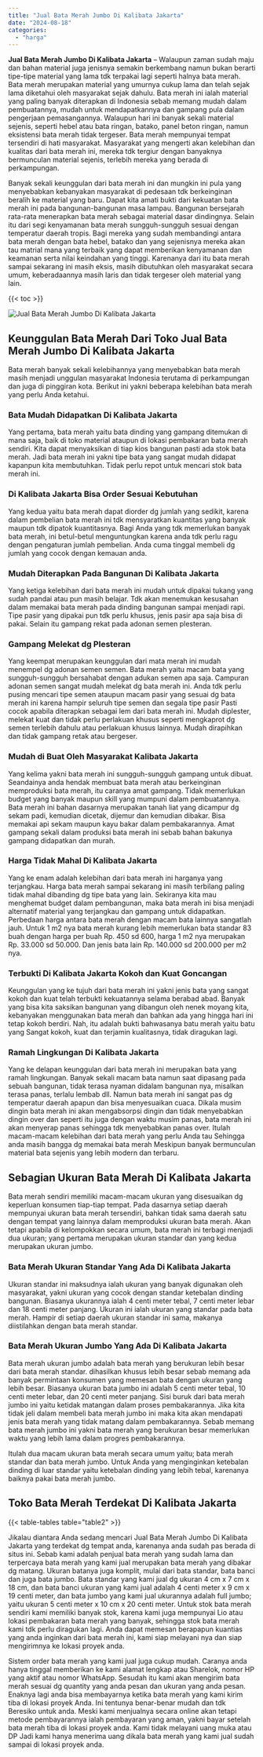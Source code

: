 ```yaml
---
title: "Jual Bata Merah Jumbo Di Kalibata Jakarta"
date: "2024-08-18"
categories: 
  - "harga"
---
```


**Jual Bata Merah Jumbo Di Kalibata Jakarta** – Walaupun zaman sudah maju dan bahan material juga jenisnya semakin berkembang namun bukan berarti tipe-tipe material yang lama tdk terpakai lagi seperti halnya bata merah. Bata merah merupakan material yang umurnya cukup lama dan telah sejak lama diketahui oleh masyarakat sejak dahulu. Bata merah ini ialah material yang paling banyak diterapkan di Indonesia sebab memang mudah dalam pembuatannya, mudah untuk mendapatkannya dan gampang pula dalam pengerjaan pemasangannya. Walaupun hari ini banyak sekali material sejenis, seperti hebel atau bata ringan, batako, panel beton ringan, namun eksistensi bata merah tidak tergeser. Bata merah mempunyai tempat tersendiri di hati masyarakat. Masyarakat yang mengerti akan kelebihan dan kualitas dari bata merah ini, mereka tdk tergiur dengan banyaknya bermunculan material sejenis, terlebih mereka yang berada di perkampungan.

Banyak sekali keunggulan dari bata merah ini dan mungkin ini pula yang menyebabkan kebanyakan masyarakat di pedesaan tdk berkeinginan beralih ke material yang baru. Dapat kita amati bukti dari kekuatan bata merah ini pada bangunan-bangunan masa lampau. Bangunan bersejarah rata-rata menerapkan bata merah sebagai material dasar dindingnya. Selain itu dari segi kenyamanan bata merah sungguh-sungguh sesuai dengan temperatur daerah tropis. Bagi mereka yang sudah membandingi antara bata merah dengan bata hebel, batako dan yang sejenisnya mereka akan tau matrial mana yang terbaik yang dapat memberikan kenyamanan dan keamanan serta nilai keindahan yang tinggi. Karenanya dari itu bata merah sampai sekarang ini masih eksis, masih dibutuhkan oleh masyarakat secara umum, keberadaannya masih laris dan tidak tergeser oleh material yang lain.

{{< toc >}}

![Jual Bata Merah Jumbo Di Kalibata Jakarta](/images/jual-bata-merah-02.png)

## Keunggulan Bata Merah Dari Toko Jual Bata Merah Jumbo Di Kalibata Jakarta

Bata merah banyak sekali kelebihannya yang menyebabkan bata merah masih menjadi unggulan masyarakat Indonesia terutama di perkampungan dan juga di pinggiran kota. Berikut ini yakni beberapa kelebihan bata merah yang perlu Anda ketahui.

### Bata Mudah Didapatkan Di Kalibata Jakarta

Yang pertama, bata merah yaitu bata dinding yang gampang ditemukan di mana saja, baik di toko material ataupun di lokasi pembakaran bata merah sendiri. Kita dapat menyaksikan di tiap kios bangunan pasti ada stok bata merah. Jadi bata merah ini yakni tipe bata yang sangat mudah didapat kapanpun kita membutuhkan. Tidak perlu repot untuk mencari stok bata merah ini.

### Di Kalibata Jakarta Bisa Order Sesuai Kebutuhan

Yang kedua yaitu bata merah dapat diorder dg jumlah yang sedikit, karena dalam pembelian bata merah ini tdk mensyaratkan kuantitas yang banyak maupun tdk dipatok kuantitasnya. Bagi Anda yang tdk memerlukan banyak bata merah, ini betul-betul menguntungkan karena anda tdk perlu ragu dengan pengaturan jumlah pembelian. Anda cuma tinggal membeli dg jumlah yang cocok dengan kemauan anda.

### Mudah Diterapkan Pada Bangunan Di Kalibata Jakarta

Yang ketiga kelebihan dari bata merah ini mudah untuk dipakai tukang yang sudah pandai atau pun masih belajar. Tdk akan menemukan kesusahan dalam memakai bata merah pada dinding bangunan sampai menjadi rapi. Tipe pasir yang dipakai pun tdk perlu khusus, jenis pasir apa saja bisa di pakai. Selain itu gampang rekat pada adonan semen plesteran.

### Gampang Melekat dg Plesteran

Yang keempat merupakan keunggulan dari mata merah ini mudah menempel dg adonan semen semen. Bata merah yaitu macam bata yang sungguh-sungguh bersahabat dengan adukan semen apa saja. Campuran adonan semen sangat mudah melekat dg bata merah ini. Anda tdk perlu pusing mencari tipe semen ataupun macam pasir yang sesuai dg bata merah ini karena hampir seluruh tipe semen dan segala tipe pasir Pasti cocok apabila diterapkan sebagai lem dari bata merah ini. Mudah diplester, melekat kuat dan tidak perlu perlakuan khusus seperti mengkaprot dg semen terlebih dahulu atau perlakuan khusus lainnya. Mudah dirapihkan dan tidak gampang retak atau bergeser.

### Mudah di Buat Oleh Masyarakat Kalibata Jakarta

Yang kelima yakni bata merah ini sungguh-sungguh gampang untuk dibuat. Seandainya anda hendak membuat bata merah atau berkeinginan memproduksi bata merah, itu caranya amat gampang. Tidak memerlukan budget yang banyak maupun skill yang mumpuni dalam pembuatannya. Bata merah ini bahan dasarnya merupakan tanah liat yang dicampur dg sekam padi, kemudian dicetak, dijemur dan kemudian dibakar. Bisa memakai api sekam maupun kayu bakar dalam pembakarannya. Amat gampang sekali dalam produksi bata merah ini sebab bahan bakunya gampang didapatkan dan murah.

### Harga Tidak Mahal Di Kalibata Jakarta

Yang ke enam adalah kelebihan dari bata merah ini harganya yang terjangkau. Harga bata merah sampai sekarang ini masih terbilang paling tidak mahal dibanding dg tipe bata yang lain. Sekiranya kita mau menghemat budget dalam pembangunan, maka bata merah ini bisa menjadi alternatif material yang terjangkau dan gampang untuk didapatkan. Perbedaan harga antara bata merah dengan macam bata lainnya sangatlah jauh. Untuk 1 m2 nya bata merah kurang lebih memerlukan bata standar 83 buah dengan harga per buah Rp. 450 sd 600, harga 1 m2 nya merupakan Rp. 33.000 sd 50.000. Dan jenis bata lain Rp. 140.000 sd 200.000 per m2 nya.

### Terbukti Di Kalibata Jakarta Kokoh dan Kuat Goncangan

Keunggulan yang ke tujuh dari bata merah ini yakni jenis bata yang sangat kokoh dan kuat telah terbukti kekuatannya selama berabad abad. Banyak yang bisa kita saksikan bangunan yang dibangun oleh nenek moyang kita, kebanyakan menggunakan bata merah dan bahkan ada yang hingga hari ini tetap kokoh berdiri. Nah, itu adalah bukti bahwasanya batu merah yaitu batu yang Sangat kokoh, kuat dan terjamin kualitasnya, tidak diragukan lagi.

### Ramah Lingkungan Di Kalibata Jakarta

Yang ke delapan keunggulan dari bata merah ini merupakan bata yang ramah lingkungan. Banyak sekali macam bata namun saat dipasang pada sebuah bangunan, tidak terasa nyaman didalam bangunan nya, misalkan terasa panas, terlalu lembab dll. Namun bata merah ini sangat pas dg temperatur daerah apapun dan bisa menyesuaikan cuaca. Dikala musim dingin bata merah ini akan mengabsorpsi dingin dan tidak menyebabkan dingin over dan seperti itu juga dengan waktu musim panas, bata merah ini akan menyerap panas sehingga tdk menyebabkan panas over. Itulah macam-macam kelebihan dari bata merah yang perlu Anda tau Sehingga anda masih bangga dg memakai bata merah Meskipun banyak bermunculan material bata sejenis yang lebih modern dan terbaru.

## Sebagian Ukuran Bata Merah Di Kalibata Jakarta

Bata merah sendiri memiliki macam-macam ukuran yang disesuaikan dg keperluan konsumen tiap-tiap tempat. Pada dasarnya setiap daerah mempunyai ukuran bata merah tersendiri, bahkan tidak sama daerah satu dengan tempat yang lainnya dalam memproduksi ukuran bata merah. Akan tetapi apabila di kelompokkan secara umum, bata merah ini terbagi menjadi dua ukuran; yang pertama merupakan ukuran standar dan yang kedua merupakan ukuran jumbo.

### Bata Merah Ukuran Standar Yang Ada Di Kalibata Jakarta

Ukuran standar ini maksudnya ialah ukuran yang banyak digunakan oleh masyarakat, yakni ukuran yang cocok dengan standar ketebalan dinding bangunan. Biasanya ukurannya ialah 4 centi meter tebal, 7 centi meter lebar dan 18 centi meter panjang. Ukuran ini ialah ukuran yang standar pada bata merah. Hampir di setiap daerah ukuran standar ini sama, makanya diistilahkan dengan bata merah standar.

### Bata Merah Ukuran Jumbo Yang Ada Di Kalibata Jakarta

Bata merah ukuran jumbo adalah bata merah yang berukuran lebih besar dari bata merah standar. dihasilkan khusus lebih besar sebab memang ada banyak permintaan konsumen yang memesan bata dengan ukuran yang lebih besar. Biasanya ukuran bata jumbo ini adalah 5 centi meter tebal, 10 centi meter lebar, dan 20 centi meter panjang. Sisi buruk dari bata merah jumbo ini yaitu ketidak matangan dalam proses pembakarannya. Jika kita tidak jeli dalam membeli bata merah jumbo ini maka kita akan mendapati jenis bata merah yang tidak matang dalam pembakarannya. Sebab memang bata merah jumbo ini yakni bata merah yang berukuran besar memerlukan waktu yang lebih lama dalam progres pembakarannya.

Itulah dua macam ukuran bata merah secara umum yaitu; bata merah standar dan bata merah jumbo. Untuk Anda yang menginginkan ketebalan dinding di luar standar yaitu ketebalan dinding yang lebih tebal, karenanya baiknya pakai bata merah jumbo.

## Toko Bata Merah Terdekat Di Kalibata Jakarta

{{< table-tables table="table2" >}}

Jikalau diantara Anda sedang mencari Jual Bata Merah Jumbo Di Kalibata Jakarta yang terdekat dg tempat anda, karenanya anda sudah pas berada di situs ini. Sebab kami adalah penjual bata merah yang sudah lama dan terpercaya bata merah yang kami jual merupakan bata merah yang dibakar dg matang. Ukuran batanya juga komplit, mulai dari bata standar, bata banci dan juga bata jumbo. Bata standar yang kami jual dg ukuran 4 cm x 7 cm x 18 cm, dan bata banci ukuran yang kami jual adalah 4 centi meter x 9 cm x 19 centi meter, dan bata jumbo yang kami jual ukurannya adalah full jumbo; yaitu ukuran 5 centi meter x 10 cm x 20 centi meter. Untuk stok bata merah sendiri kami memiliki banyak stok, karena kami juga mempunyai Lio atau lokasi pembakaran bata merah yang banyak, sehingga stok bata merah kami tdk perlu diragukan lagi. Anda dapat memesan berapapun kuantias yang anda inginkan dari bata merah ini, kami siap melayani nya dan siap mengirimnya ke lokasi proyek anda.

Sistem order bata merah yang kami jual juga cukup mudah. Caranya anda hanya tinggal memberikan ke kami alamat lengkap atau Sharelok, nomor HP yang aktif atau nomor WhatsApp. Sesudah itu kami akan mengirim bata merah sesuai dg quantity yang anda pesan dan ukuran yang anda pesan. Enaknya lagi anda bisa membayarnya ketika bata merah yang kami kirim tiba di lokasi proyek Anda. Ini tentunya benar-benar mudah dan tdk Beresiko untuk anda. Meski kami menjualnya secara online akan tetapi metode pembayarannya ialah pembayaran yang aman, yakni bayar setelah bata merah tiba di lokasi proyek anda. Kami tidak melayani uang muka atau DP Jadi kami hanya menerima uang dikala bata merah yang kami jual sudah sampai di lokasi proyek anda.

